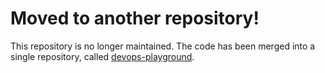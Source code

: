 # Moved to another repository!

This repository is no longer maintained. The code has been merged into a single
repository, called [devops-playground][newrepo].

[newrepo]: https://github.com/d3adb5/devops-playground
